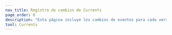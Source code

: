 ```yaml
---
nav_title: Registro de cambios de Currents
page_order: 6
description: "Esta página incluye los cambios de eventos para cada versión de Currents."
tool: Currents
---
```


